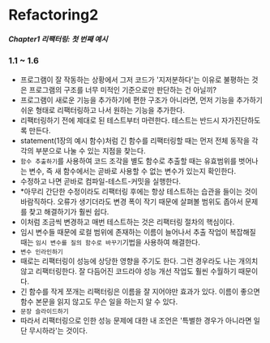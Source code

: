 # Refactoring2

##### Chapter1 리팩터링: 첫 번째 예시

### 1.1 ~ 1.6

- 프로그램이 잘 작동하는 상황에서 그저 코드가 '지저분하다'는 이유로 불평하는 것은 프로그램의 구조를 너무 미적인 기준으로만 판단하는 건 아닐끼?
- 프로그램이 새로운 기능을 추가하기에 편한 구조가 아니라면, 먼저 기능을 추가하기 쉬운 형태로 리팩터링하고 나서 원하는 기능을 추가한다.
- 리팩터링하기 전에 제대로 된 테스트부터 마련한다. 테스트는 반드시 자가진단하도록 만든다.
- statement(1장의 예시 함수)처럼 긴 함수를 리팩터링할 때는 먼저 전체 동작을 각각의 부분으로 나눌 수 있는 지점을 찾는다.
- `함수 추출하기`를 사용하여 코드 조각을 별도 함수로 추출할 때는 유효범위를 벗어나는 변수, 즉 새 함수에서는 곧바로 사용할 수 없는 변수가 있는지 확인한다.
- 수정하고 나면 곧바로 컴파일-테스트-커밋을 실행한다.
- \*아무리 간단한 수정이라도 리팩터링 후에는 항상 테스트하는 습관을 들이는 것이 바람직하다. 오류가 생기더라도 변경 폭이 작기 때문에 살펴볼 범위도 좁아서 문제를 찾고 해결하기가 훨씬 쉽다.
- 이처럼 조금씩 변경하고 매번 테스트하는 것은 리팩터링 절차의 핵심이다.
- 임시 변수들 때문에 로컬 범위에 존재하는 이름이 늘어나서 추출 작업이 복잡해질 때는 `임시 변수를 질의 함수로 바꾸기`기법을 사용하여 해결한다.
- `변수 인라인하기`
- 때로는 리팩터링이 성능에 상당한 영향을 주기도 한다. 그런 경우라도 나는 개의치 않고 리팩터링한다. 잘 다듬어진 코드라야 성능 개선 작업도 훨씬 수월하기 때문이다.
- 긴 함수를 작게 쪼개는 리팩터링은 이름을 잘 지어야만 효과가 있다. 이름이 좋으면 함수 본문을 읽지 않고도 무슨 일을 하는지 알 수 있다.
- `문장 슬라이드하기`
- 따라서 리팩터링으로 인한 성능 문제에 대한 내 조언은 '특별한 경우가 아니라면 일단 무시하라'는 것이다.
